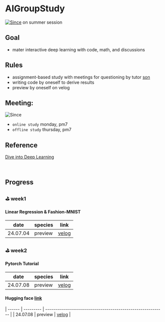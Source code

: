# AIGroupStudy
[![Since](https://img.shields.io/badge/since-2024.06.30-6A5ACD.svg?&edge_flat=false)](https://github.com/boyamie/AIGroupStudy) on summer session

## Goal
- mater interactive deep learning with code, math, and discussions

## Rules
- assignment-based study with meetings for questioning by tutor [son](https://github.com/zespy5)
- writing code by oneself to derive results
- preview by oneself on velog

## Meeting:
![Since](https://img.shields.io/badge/동아리실A-PNUCSE-6A5ACD.svg?&edge_flat=false)
- `online study` monday, pm7
- `offline study` thursday, pm7

## Reference
[Dive into Deep Learning](https://ko.d2l.ai/index.html)

<br />

## Progress

### ⛳️ week1
#### Linear Regression & Fashion-MNIST

| date | species | link                                                     | 
| ------ | --------- | ------------------------------------------------------------ |
| 24.07.04    | preview     | [velog](https://velog.io/@boyamie_/Linear-Regression)                 |

### ⛳️ week2
#### Pytorch Tutorial

| date | species | link                                                     | 
| ------ | --------- | ------------------------------------------------------------ |
| 24.07.08    | preview     | [velog](https://velog.io/@boyamie_/python-PyTorch-Tutorial-Review)     |

#### Hugging face [link](https://huggingface.co/learn/nlp-course/en/chapter1/1 ) 
| ------ | --------- | ------------------------------------------------------------ |
| 24.07.08    | preview     | [velog](https://velog.io/@boyamie_/python-PyTorch-Tutorial-Review)     |

